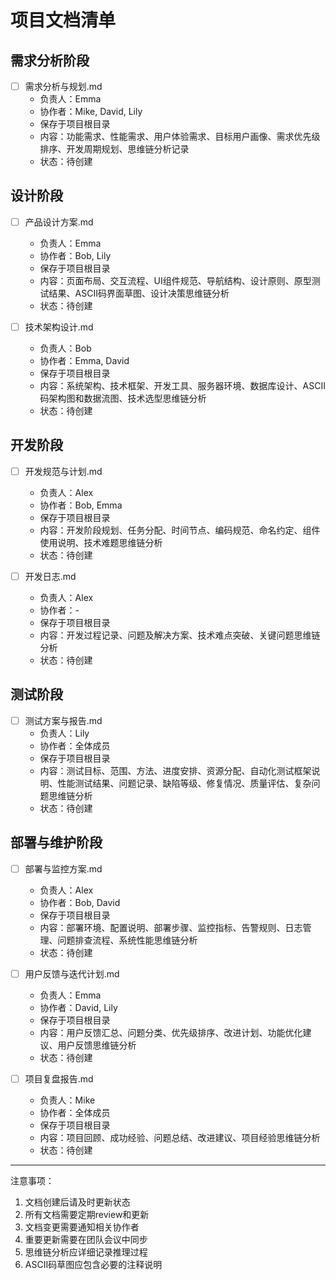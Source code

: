 # 项目文档清单

## 需求分析阶段
- [ ] 需求分析与规划.md
  - 负责人：Emma
  - 协作者：Mike, David, Lily
  - 保存于项目根目录
  - 内容：功能需求、性能需求、用户体验需求、目标用户画像、需求优先级排序、开发周期规划、思维链分析记录
  - 状态：待创建
  
## 设计阶段
- [ ] 产品设计方案.md
  - 负责人：Emma
  - 协作者：Bob, Lily
  - 保存于项目根目录
  - 内容：页面布局、交互流程、UI组件规范、导航结构、设计原则、原型测试结果、ASCII码界面草图、设计决策思维链分析
  - 状态：待创建

- [ ] 技术架构设计.md
  - 负责人：Bob
  - 协作者：Emma, David
  - 保存于项目根目录
  - 内容：系统架构、技术框架、开发工具、服务器环境、数据库设计、ASCII码架构图和数据流图、技术选型思维链分析
  - 状态：待创建

## 开发阶段
- [ ] 开发规范与计划.md
  - 负责人：Alex
  - 协作者：Bob, Emma
  - 保存于项目根目录
  - 内容：开发阶段规划、任务分配、时间节点、编码规范、命名约定、组件使用说明、技术难题思维链分析
  - 状态：待创建

- [ ] 开发日志.md
  - 负责人：Alex
  - 协作者：-
  - 保存于项目根目录
  - 内容：开发过程记录、问题及解决方案、技术难点突破、关键问题思维链分析
  - 状态：待创建

## 测试阶段
- [ ] 测试方案与报告.md
  - 负责人：Lily
  - 协作者：全体成员
  - 保存于项目根目录
  - 内容：测试目标、范围、方法、进度安排、资源分配、自动化测试框架说明、性能测试结果、问题记录、缺陷等级、修复情况、质量评估、复杂问题思维链分析
  - 状态：待创建

## 部署与维护阶段
- [ ] 部署与监控方案.md
  - 负责人：Alex
  - 协作者：Bob, David
  - 保存于项目根目录
  - 内容：部署环境、配置说明、部署步骤、监控指标、告警规则、日志管理、问题排查流程、系统性能思维链分析
  - 状态：待创建

- [ ] 用户反馈与迭代计划.md
  - 负责人：Emma
  - 协作者：David, Lily
  - 保存于项目根目录
  - 内容：用户反馈汇总、问题分类、优先级排序、改进计划、功能优化建议、用户反馈思维链分析
  - 状态：待创建

- [ ] 项目复盘报告.md
  - 负责人：Mike
  - 协作者：全体成员
  - 保存于项目根目录
  - 内容：项目回顾、成功经验、问题总结、改进建议、项目经验思维链分析
  - 状态：待创建

---
注意事项：
1. 文档创建后请及时更新状态
2. 所有文档需要定期review和更新
3. 文档变更需要通知相关协作者
4. 重要更新需要在团队会议中同步
5. 思维链分析应详细记录推理过程
6. ASCII码草图应包含必要的注释说明 
